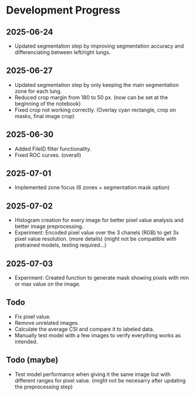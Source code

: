 # Development Progress

## 2025-06-24

- Updated segmentation step by improving segmentation accuracy and differenciating between left/right lungs.

## 2025-06-27

- Updated segmentation step by only keeping the main segmentation zone for each lung.
- Reduced crop margin from 180 to 50 px. (now can be set at the beginning of the notebook)
- Fixed crop not working correctly. (Overlay cyan rectangle, crop on masks, final image crop)

## 2025-06-30

- Added FileID filter functionality.
- Fixed ROC curves. (overall)

## 2025-07-01

- Implemented zone focus (6 zones + segmentation mask option)

## 2025-07-02

- Histogram creation for every image for better pixel value analysis and better image preprocessing.
- Experiment: Encoded pixel value over the 3 chanels (RGB) to get 3x pixel value resolution. (more details) (might not be compatible with pretrained models, testing required...)

## 2025-07-03

- Experiment: Created function to generate mask showing pixels with min or max value on the image.

## Todo

- Fix pixel value.
- Remove unrelated images.
- Calculate the average CSI and compare it to labeled data.
- Manually test model with a few images to verify everything works as intended.

## Todo (maybe)

- Test model performance when giving it the same image but with different ranges for pixel value. (might not be necesarry after updating the preprocessing step)

